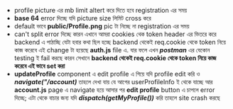 - profile picture এর mb limit altert করে দিতে হবে registration এর সময়
- **base 64** error দিচ্ছে যদি picture size লিমিট cross করে
- default ভাবে **public/Profile.png** pic টা নিচ্ছে না registration এর সময়
- can't split error দিচ্ছে কারন এখানে আমরা cookies থেক token header এর ভিতরে করে backend এ পাঠাচ্ছি যেটা হবার কথা ছিল হচ্ছে backend থেকেই req.cookie থেকে token নিয়ে কাজ করেবে এই change টা হয়েছে **auth.js** file এ. যার ফলে এখন **_postman_** এর যেকোন testing ই fail করছে কারন সেখানে **backend থেকেই req.cookie থেকে token নিয়ে কাজ করেবে এই ভাবে set করা**
- **updateProfile** component এ edit profile এ গিয়ে যদি profile edit করি ও **_navigate("/account)_** তাহলে দেখা যায় যে আগের userProfileInfo ই থেকে যাচ্ছে আর **account.js** page এ navigate হয়ে আসার পর **edit profile** button এ চাপলে error দিচ্ছে; এটা থেকে বাচার জন্য যদি **_dispatch(getMyProfile())_** করি তাহলে site crash করছে
